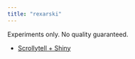 ```yaml
---
title: "rexarski"
---
```

Experiments only. No quality guaranteed.

<!-- [Lab1](lab1.html) -->

- [Scrollytell + Shiny](https://rexarski.shinyapps.io/shiny-scrollytell/)
